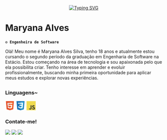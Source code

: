 <div align="center">
 <a href="https://git.io/typing-svg"><img src="https://readme-typing-svg.demolab.com?font=Style+Script&size=28&letterSpacing=0.1rem&duration=7000&pause=1000&color=AF5FF7&center=true&vCenter=true&width=435&lines=Seja+bem-vindo+ao+meu+perfil!+%E2%9C%A9" alt="Typing SVG"/>
 </a>
</div>

<h1>Maryana Alves</h1>

**`⚙ Engenheira de Software`**

Olá! Meu nome é Maryana Alves Silva, tenho 18 anos e atualmente estou cursando o segundo período da graduação em Engenharia de Software na Estácio. Estou começando na área de tecnologia e sou apaixonada pelo que ela possibilita criar. Tenho interesse em aprender e evoluir profissionalmente, buscando minha primeira oportunidade para aplicar meus estudos e explorar novas experiências.

##
<h3 align="left">Linguagens~</h3>
<div align="left">
<img style="height:30px;" alt="HTML" src="https://raw.githubusercontent.com/devicons/devicon/master/icons/html5/html5-original.svg">
<img style="height:30px;" alt="CSS" src="https://raw.githubusercontent.com/devicons/devicon/master/icons/css3/css3-original.svg">
<img style="height:30px;" alt="JavaScript" src="https://raw.githubusercontent.com/devicons/devicon/master/icons/javascript/javascript-original.svg">
</div>

<h3 align="left">Contate-me!</h3>
<div align="left"> 
<a href="https://www.instagram.com/maryismissing/" target="_blank"><img src="https://img.shields.io/badge/-Instagram-%23E4405F?style=for-the-badge"></a>
<a href="https://www.linkedin.com/in/maryana-alves-33614a343/" target="_blank"><img src="https://img.shields.io/badge/-LinkedIn-%230077B5?style=for-the-badge"></a>
<a href="mailto:maryalvespro@gmail.com" target="_blank"><img src="https://img.shields.io/badge/-Email-%23D14836?style=for-the-badge"></a> 
</div>

##
